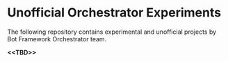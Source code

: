 # Unofficial Orchestrator Experiments

 The following repository contains experimental and unofficial projects by Bot Framework Orchestrator team.

**\<<TBD\>>**
